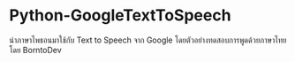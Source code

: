 # Python-GoogleTextToSpeech
นำภาษาไพธอนมาใช้กับ Text to Speech จาก Google โดยตัวอย่างทดสอบการพูดด้วยภาษาไทย โดย BorntoDev

